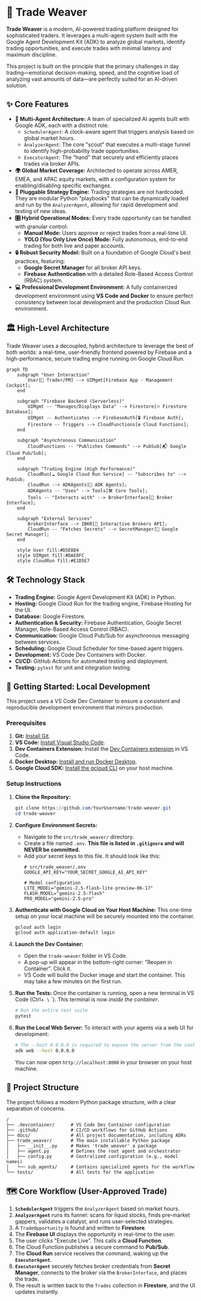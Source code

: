 # 🚀 Trade Weaver

**Trade Weaver** is a modern, AI-powered trading platform designed for sophisticated traders. It leverages a multi-agent system built with the Google Agent Development Kit (ADK) to analyze global markets, identify trading opportunities, and execute trades with minimal latency and maximum discipline.

This project is built on the principle that the primary challenges in day trading—emotional decision-making, speed, and the cognitive load of analyzing vast amounts of data—are perfectly suited for an AI-driven solution.

## ✨ Core Features

*   **🧠 Multi-Agent Architecture:** A team of specialized AI agents built with Google ADK, each with a distinct role:
    *   `SchedulerAgent`: A clock-aware agent that triggers analysis based on global market hours.
    *   `AnalyzerAgent`: The core "scout" that executes a multi-stage funnel to identify high-probability trade opportunities.
    *   `ExecutorAgent`: The "hand" that securely and efficiently places trades via broker APIs.
*   **🌍 Global Market Coverage:** Architected to operate across AMER, EMEA, and APAC equity markets, with a configuration system for enabling/disabling specific exchanges.
*   **🔧 Pluggable Strategy Engine:** Trading strategies are not hardcoded. They are modular Python "playbooks" that can be dynamically loaded and run by the `AnalyzerAgent`, allowing for rapid development and testing of new ideas.
*   **🎛️ Hybrid Operational Modes:** Every trade opportunity can be handled with granular control:
    *   **Manual Mode:** Users approve or reject trades from a real-time UI.
    *   **YOLO (You Only Live Once) Mode:** Fully autonomous, end-to-end trading for both live and paper accounts.
*   **🔒 Robust Security Model:** Built on a foundation of Google Cloud's best practices, featuring:
    *   **Google Secret Manager** for all broker API keys.
    *   **Firebase Authentication** with a detailed Role-Based Access Control (RBAC) system.
*   **💻 Professional Development Environment:** A fully containerized development environment using **VS Code and Docker** to ensure perfect consistency between local development and the production Cloud Run environment.

## 🏛️ High-Level Architecture

Trade Weaver uses a decoupled, hybrid architecture to leverage the best of both worlds: a real-time, user-friendly frontend powered by Firebase and a high-performance, secure trading engine running on Google Cloud Run.

```mermaid
graph TD
    subgraph "User Interaction"
        User[👤 Trader/PM] --> UIMgmt[Firebase App - Management Cockpit];
    end

    subgraph "Firebase Backend (Serverless)"
        UIMgmt -- "Manages/Displays Data" --> Firestore[🔥 Firestore Database];
        UIMgmt -- Authenticates --> FirebaseAuth[🔒 Firebase Auth];
        Firestore -- Triggers --> CloudFunctions[⚙️ Cloud Functions];
    end

    subgraph "Asynchronous Communication"
        CloudFunctions -- "Publishes Commands" --> PubSub[📬 Google Cloud Pub/Sub];
    end

    subgraph "Trading Engine (High Performance)"
        CloudRun[☁️ Google Cloud Run Service] -- "Subscribes to" --> PubSub;
        CloudRun --> ADKAgents[🤖 ADK Agents];
        ADKAgents -- "Uses" --> Tools[🛠️ Core Tools];
        Tools -- "Interacts with" --> BrokerInterface[🔌 Broker Interface];
    end
    
    subgraph "External Services"
        BrokerInterface --> IBKR[🏦 Interactive Brokers API];
        CloudRun -- "Fetches Secrets" --> SecretManager[🔑 Google Secret Manager];
    end

    style User fill:#D5E8D4
    style UIMgmt fill:#DAE8FC
    style CloudRun fill:#E1D5E7
```

## 🛠️ Technology Stack

*   **Trading Engine:** Google Agent Development Kit (ADK) in Python.
*   **Hosting:** Google Cloud Run for the trading engine, Firebase Hosting for the UI.
*   **Database:** Google Firestore.
*   **Authentication & Security:** Firebase Authentication, Google Secret Manager, Role-Based Access Control (RBAC).
*   **Communication:** Google Cloud Pub/Sub for asynchronous messaging between services.
*   **Scheduling:** Google Cloud Scheduler for time-based agent triggers.
*   **Development:** VS Code Dev Containers with Docker.
*   **CI/CD:** GitHub Actions for automated testing and deployment.
*   **Testing:** `pytest` for unit and integration testing.

## 🏁 Getting Started: Local Development

This project uses a VS Code Dev Container to ensure a consistent and reproducible development environment that mirrors production.

### Prerequisites

1.  **Git:** [Install Git](https://git-scm.com/downloads).
2.  **VS Code:** [Install Visual Studio Code](https://code.visualstudio.com/).
3.  **Dev Containers Extension:** Install the [Dev Containers extension](vscode:extension/ms-vscode-remote.remote-containers) in VS Code.
4.  **Docker Desktop:** [Install and run Docker Desktop](https://www.docker.com/products/docker-desktop/).
5.  **Google Cloud SDK:** [Install the gcloud CLI](https://cloud.google.com/sdk/gcloud/install) on your host machine.

### Setup Instructions

1.  **Clone the Repository:**
    ```powershell
    git clone https://github.com/YourUsername/trade-weaver.git
    cd trade-weaver
    ```

2.  **Configure Environment Secrets:**
    *   Navigate to the `src/trade_weaver/` directory.
    *   Create a file named `.env`. **This file is listed in `.gitignore` and will NEVER be committed.**
    *   Add your secret keys to this file. It should look like this:
        ```env
        # src/trade_weaver/.env
        GOOGLE_API_KEY="YOUR_SECRET_GOOGLE_AI_API_KEY"
        
        # Model configuration
        LITE_MODEL="gemini-2.5-flash-lite-preview-06-17"
        FLASH_MODEL="gemini-2.5-flash"
        PRO_MODEL="gemini-2.5-pro"
        ```

3.  **Authenticate with Google Cloud on Your Host Machine:**
    This one-time setup on your local machine will be securely mounted into the container.
    ```powershell
    gcloud auth login
    gcloud auth application-default login
    ```

4.  **Launch the Dev Container:**
    *   Open the `trade-weaver` folder in VS Code.
    *   A pop-up will appear in the bottom-right corner: "Reopen in Container". Click it.
    *   VS Code will build the Docker image and start the container. This may take a few minutes on the first run.

5.  **Run the Tests:**
    Once the container is running, open a new terminal in VS Code (Ctrl+` \` `). This terminal is now *inside the container*.
    ```bash
    # Run the entire test suite
    pytest
    ```

6.  **Run the Local Web Server:**
    To interact with your agents via a web UI for development:
    ```bash
    # The --host 0.0.0.0 is required to expose the server from the container
    adk web --host 0.0.0.0
    ```
    You can now open `http://localhost:8000` in your browser on your host machine.

## 📂 Project Structure

The project follows a modern Python package structure, with a clear separation of concerns.

```
/
├── .devcontainer/      # VS Code Dev Container configuration
├── .github/            # CI/CD workflows for GitHub Actions
├── docs/               # All project documentation, including ADRs
├── trade_weaver/       # The main installable Python package
│   ├── __init__.py     # Makes 'trade_weaver' a package
│   ├── agent.py        # Defines the root agent and orchestrator
│   ├── config.py       # Centralized configuration (e.g., model names)
│   └── sub_agents/     # Contains specialized agents for the workflow
└── tests/              # All tests for the application
```

## 🗺️ Core Workflow (User-Approved Trade)

1.  **`SchedulerAgent`** triggers the `AnalyzerAgent` based on market hours.
2.  **`AnalyzerAgent`** runs its funnel: scans for liquid stocks, finds pre-market gappers, validates a catalyst, and runs user-selected strategies.
3.  A `TradeOpportunity` is found and written to **Firestore**.
4.  The **Firebase UI** displays the opportunity in real-time to the user.
5.  The user clicks "Execute Live". This calls a **Cloud Function**.
6.  The Cloud Function publishes a secure command to **Pub/Sub**.
7.  The **Cloud Run** service receives the command, waking up the **`ExecutorAgent`**.
8.  **`ExecutorAgent`** securely fetches broker credentials from **Secret Manager**, connects to the broker via the `BrokerInterface`, and places the trade.
9.  The result is written back to the `Trades` collection in **Firestore**, and the UI updates instantly.
